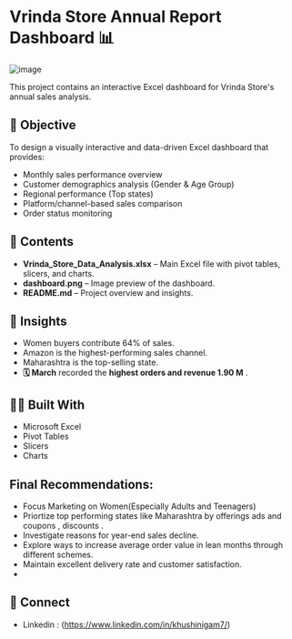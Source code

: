 # Vrinda Store Annual Report Dashboard 📊

![image](https://github.com/user-attachments/assets/6433bdda-ce9b-4382-9066-4d523134ebcd)

This project contains an interactive Excel dashboard for Vrinda Store's annual sales analysis.

## 🎯 Objective
To design a visually interactive and data-driven Excel dashboard that provides:

- Monthly sales performance overview
- Customer demographics analysis (Gender & Age Group)
- Regional performance (Top states)
- Platform/channel-based sales comparison
- Order status monitoring

## 📂 Contents
- **Vrinda_Store_Data_Analysis.xlsx** – Main Excel file with pivot tables, slicers, and charts.
- **dashboard.png** – Image preview of the dashboard.
- **README.md** – Project overview and insights.

## 🧠 Insights
- Women buyers contribute 64% of sales.
- Amazon is the highest-performing sales channel.
- Maharashtra is the top-selling state.
- **🗓️ March** recorded the **highest orders and revenue 1.90 M** .

## 👩‍💻 Built With
- Microsoft Excel
- Pivot Tables
- Slicers
- Charts

## Final Recommendations:

- Focus Marketing on Women(Especially Adults and Teenagers)
- Priortize top performing states like Maharashtra by offerings ads and coupons , discounts .
- Investigate reasons for year-end sales decline.
- Explore ways to increase average order value in lean months through different schemes.
- Maintain excellent delivery rate and customer satisfaction.
- 
## 🔗 Connect

- Linkedin : (https://www.linkedin.com/in/khushinigam7/)
